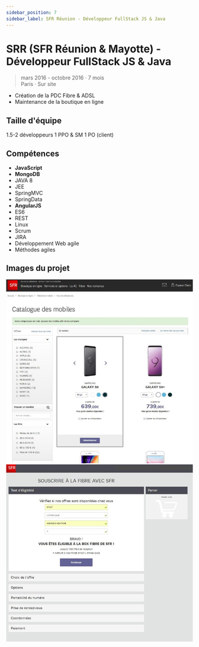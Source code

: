 ```yaml
---
sidebar_position: 7
sidebar_label: SFR Réunion - Développeur FullStack JS & Java
---
```


# SRR (SFR Réunion & Mayotte) - Développeur FullStack JS & Java

> mars 2016 - octobre 2016 · 7 mois\
> Paris · Sur site

- Création de la PDC Fibre & ADSL
- Maintenance de la boutique en ligne

## Taille d'équipe

1.5-2 développeurs
1 PPO & SM
1 PO (client)

## Compétences

- **JavaScript**
- **MongoDB**
- JAVA 8
- JEE
- SpringMVC
- SpringData
- **AngularJS**
- ES6
- REST
- Linux
- Scrum
- JIRA
- Développement Web agile
- Méthodes agiles

## Images du projet

![img](/img/pages/experiences/neo9/portfolio/sfr-ile-de-la-reunion-boutique-en-ligne-mobiles.jpeg)
![img](/img/pages/experiences/neo9/portfolio/sfr-ile-de-la-reunion-prise-de-commande-fibre.jpeg)
